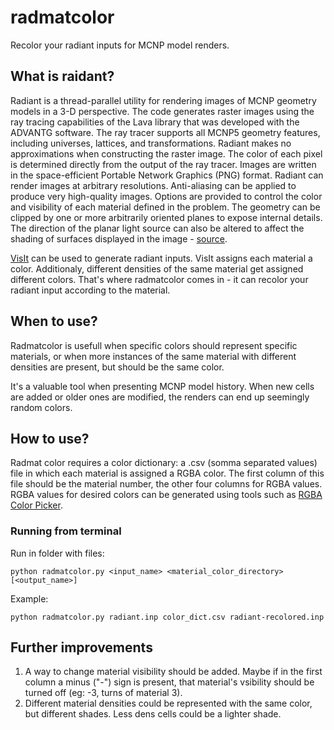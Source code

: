 # radmatcolor
Recolor your radiant inputs for MCNP model renders.

## What is raidant?
Radiant is a thread-parallel utility for rendering images of MCNP geometry models in a 3-D perspective. The code generates raster images using the ray tracing capabilities of the Lava library that was developed with the ADVANTG software. The ray tracer supports all MCNP5 geometry features, including universes, lattices, and transformations. Radiant makes no approximations when constructing the raster image. The color of each pixel is determined directly from the output of the ray tracer. Images are written in the space-efficient Portable Network Graphics (PNG) format. Radiant can render images at arbitrary resolutions. Anti-aliasing can be applied to produce very high-quality images. Options are provided to control the color and visibility of each material defined in the problem. The geometry can be clipped by one or more arbitrarily oriented planes to expose internal details. The direction of the planar light source can also be altered to affect the shading of surfaces displayed in the image - [source](https://rsicc.ornl.gov/codes/ccc/ccc8/ccc-854-01.html).

[VisIt](https://visit-dav.github.io/visit-website/index.html) can be used to generate radiant inputs. VisIt assigns each material a color. Additionaly, different densities of the same material get assigned different colors. That's where radmatcolor comes in - it can recolor your radiant input according to the material.

## When to use?
Radmatcolor is usefull when specific colors should represent specific materials, or when more instances of the same material with different densities are present, but should be the same color.

It's a valuable tool when presenting MCNP model history. When new cells are added or older ones are modified, the renders can end up seemingly random colors.

## How to use?
Radmat color requires a color dictionary: a .csv (somma separated values) file in which each material is assigned a RGBA color. The first column of this file should be the material number, the other four columns for RGBA values. RGBA values for desired colors can be generated using tools such as [RGBA Color Picker](https://rgbacolorpicker.com).

### Running from terminal
Run in folder with files:

`python radmatcolor.py <input_name> <material_color_directory> [<output_name>]`


Example:

`python radmatcolor.py radiant.inp color_dict.csv radiant-recolored.inp`

## Further improvements
1. A way to change material visibility should be added. Maybe if in the first column a minus ("-") sign is present, that material's vsibility should be turned off (eg: -3, turns of material 3).
2. Different material densities could be represented with the same color, but different shades. Less dens cells could be a lighter shade.


